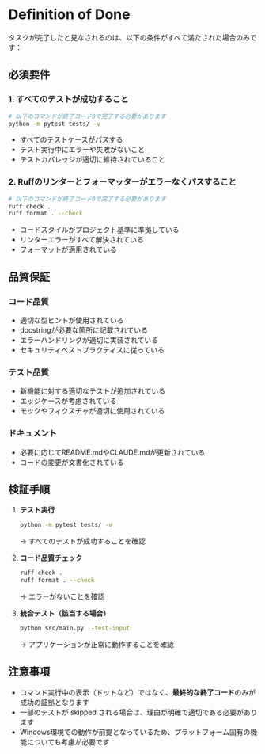# Definition of Done

タスクが完了したと見なされるのは、以下の条件がすべて満たされた場合のみです：

## 必須要件

### 1. すべてのテストが成功すること
```bash
# 以下のコマンドが終了コード0で完了する必要があります
python -m pytest tests/ -v
```
- すべてのテストケースがパスする
- テスト実行中にエラーや失敗がないこと
- テストカバレッジが適切に維持されていること

### 2. Ruffのリンターとフォーマッターがエラーなくパスすること
```bash
# 以下のコマンドが終了コード0で完了する必要があります
ruff check .
ruff format . --check
```
- コードスタイルがプロジェクト基準に準拠している
- リンターエラーがすべて解決されている
- フォーマットが適用されている

## 品質保証

### コード品質
- 適切な型ヒントが使用されている
- docstringが必要な箇所に記載されている
- エラーハンドリングが適切に実装されている
- セキュリティベストプラクティスに従っている

### テスト品質
- 新機能に対する適切なテストが追加されている
- エッジケースが考慮されている
- モックやフィクスチャが適切に使用されている

### ドキュメント
- 必要に応じてREADME.mdやCLAUDE.mdが更新されている
- コードの変更が文書化されている

## 検証手順

1. **テスト実行**
   ```bash
   python -m pytest tests/ -v
   ```
   → すべてのテストが成功することを確認

2. **コード品質チェック**
   ```bash
   ruff check .
   ruff format . --check
   ```
   → エラーがないことを確認

3. **統合テスト（該当する場合）**
   ```bash
   python src/main.py --test-input
   ```
   → アプリケーションが正常に動作することを確認

## 注意事項

- コマンド実行中の表示（ドットなど）ではなく、**最終的な終了コード**のみが成功の証拠となります
- 一部のテストが skipped される場合は、理由が明確で適切である必要があります
- Windows環境での動作が前提となっているため、プラットフォーム固有の機能についても考慮が必要です
